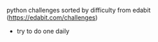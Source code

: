 python challenges sorted by difficulty from edabit (https://edabit.com/challenges)

- try to do one daily
